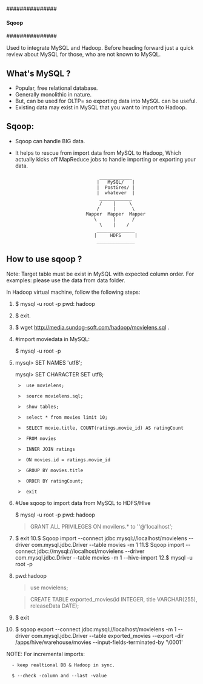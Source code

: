 ###############
#### Sqoop ####
###############

Used to integrate MySQL and Hadoop. Before heading forward just a quick review about MySQL for those, who are not known to MySQL.

## What's MySQL ?
- Popular, free relational database.
- Generally monolithic in nature.
- But, can be used for OLTP= so exporting data into MySQL can be useful.
- Existing data may exist in MySQL that you want to import to Hadoop.

## Sqoop: 
- Sqoop can handle BIG data.
- It helps to rescue from import data from MySQL to Hadoop, Which actually kicks off MapReduce jobs to handle 
importing or exporting your data.
              
              
                                     ____________
                                    |   MySQL/   |
                                    |  PostGres/ |
                                    |  whatever  |
                                     ____________
                                     /    |     \
                                    /     |      \
                                Mapper  Mapper  Mapper
                                   \      |      /
                                     \    |    /
                                    ______________
                                   |     HDFS     |
                                    ______________
                                    
  
 ## How to use sqoop ?
  Note: Target table must be exist in MySQL with expected column order. For examples: please use the data from data folder.
  
  In Hadoop virtual machine, follow the following steps:
  1. $ mysql -u root -p
     pwd: hadoop
  2. $ exit.
  3. $ wget http://media.sundog-soft.com/hadoop/movielens.sql .
  4. #import moviedata in MySQL:
  
     $ mysql -u root -p
  6. mysql>  SET NAMES 'utf8';
 
     mysql>  SET CHARACTER SET utf8;
     
          >  use movielens;
          
          >  source movielens.sql;
          
          >  show tables;
          
          >  select * from movies limit 10;
  
          >  SELECT movie.title, COUNT(ratings.movie_id) AS ratingCount 
          
          >  FROM movies
          
          >  INNER JOIN ratings
          
          >  ON movies.id = ratings.movie_id
          
          >  GROUP BY movies.title
          
          >  ORDER BY ratingCount;
          
          >  exit
          
  7. #Use sqoop to import data from MySQL to HDFS/HIve
  
      $ mysql -u root -p 
        pwd: hadoop
        > GRANT ALL PRIVILEGES ON movilens.* to ''@'localhost';
  9. $ exit
  10.$ Sqoop import --connect jdbc:mysql://localhost/movielens --driver com.mysql.jdbc.Driver  --table movies -m 1
  11.$ Sqoop import --connect jdbc://mysql://localhost/movielens --driver com.mysql.jdbc.Driver --table movies -m 1 --hive-import
  12.$ mysql -u root -p
  13. pwd:hadoop
  
      > use movielens;
      
      > CREATE TABLE exported_movies(id INTEGER, title VARCHAR(255), releaseData DATE);
      
  14. $ exit
  15. $ sqoop export --connect jdbc:mysql://localhost/movielens -m 1 --driver com.mysql.jdbc.Driver --table exported_movies --export -dir /apps/hive/warehouse/movies --input-fields-terminated-by '\0001'
  
  NOTE: For incremental imports:
  
      - keep realtional DB & Hadoop in sync.
      
      $ --check -column and --last -value
